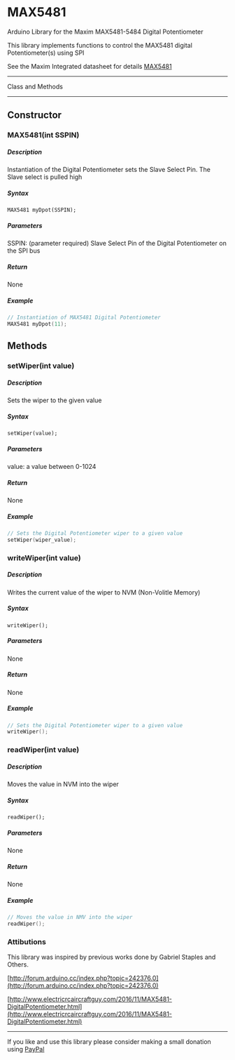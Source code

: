 # MAX5481

Arduino Library for the Maxim MAX5481-5484 Digital Potentiometer

This library implements functions to control the MAX5481 digital Potentiometer(s) using SPI

See the Maxim Integrated datasheet for details [MAX5481](https://datasheets.maximintegrated.com/en/ds/MAX5481-MAX5484.pdf)

___

Class and Methods

---

## Constructor
### MAX5481(int SSPIN)
##### Description
Instantiation of the Digital Potentiometer sets the Slave Select Pin. The Slave select is pulled high
##### Syntax
`MAX5481 myDpot(SSPIN);`
##### Parameters
SSPIN: (parameter required) Slave Select Pin of the Digital Potentiometer on the SPI bus
##### Return
None
##### Example
```C++
// Instantiation of MAX5481 Digital Potentiometer
MAX5481 myDpot(11);
```

## Methods
### setWiper(int value)
##### Description
Sets the wiper to the given value
##### Syntax
`setWiper(value);`
##### Parameters
value: a value between 0-1024
##### Return
None
##### Example
```C++
// Sets the Digital Potentiometer wiper to a given value
setWiper(wiper_value);
```

### writeWiper(int value)
##### Description
Writes the current value of the wiper to NVM (Non-Volitle Memory)
##### Syntax
`writeWiper();`
##### Parameters
None
##### Return
None
##### Example
```C++
// Sets the Digital Potentiometer wiper to a given value
writeWiper();
```

### readWiper(int value)
##### Description
Moves the value in NVM into the wiper
##### Syntax
`readWiper();`
##### Parameters
None
##### Return
None
##### Example
```C++
// Moves the value in NMV into the wiper
readWiper();
```

### Attibutions
This library was inspired by previous works done by Gabriel Staples and Others.

[http://forum.arduino.cc/index.php?topic=242376.0](http://forum.arduino.cc/index.php?topic=242376.0)

[http://www.electricrcaircraftguy.com/2016/11/MAX5481-DigitalPotentiometer.html](http://www.electricrcaircraftguy.com/2016/11/MAX5481-DigitalPotentiometer.html)

___

If you like and use this library please consider making a small donation using [PayPal](https://www.paypal.me/robertfchapman/5USD)
